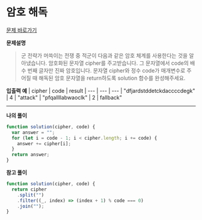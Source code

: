 # 암호 해독

[문제 바로가기](https://school.programmers.co.kr/learn/courses/30/lessons/120892)

**문제설명**

> 군 전략가 머쓱이는 전쟁 중 적군이 다음과 같은 암호 체계를 사용한다는 것을 알아냈습니다.
> 암호화된 문자열 cipher를 주고받습니다.
> 그 문자열에서 code의 배수 번째 글자만 진짜 암호입니다.
> 문자열 cipher와 정수 code가 매개변수로 주어질 때 해독된 암호 문자열을 return하도록 solution 함수를 완성해주세요.

**입출력 예**
| cipher | code | result
| --- | --- | ---
| "dfjardstddetckdaccccdegk" | 4 | "attack"
| "pfqallllabwaoclk" | 2 | fallback"

---

**나의 풀이**

```javascript
function solution(cipher, code) {
  var answer = "";
  for (let i = code - 1; i < cipher.length; i += code) {
    answer += cipher[i];
  }
  return answer;
}
```

**참고 풀이**

```javascript
function solution(cipher, code) {
  return cipher
    .split("")
    .filter((_, index) => (index + 1) % code === 0)
    .join("");
}
```
